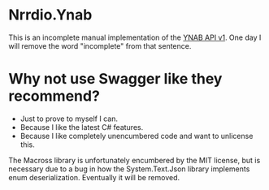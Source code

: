 # Nrrdio.Ynab

This is an incomplete manual implementation of the [YNAB API v1](https://api.youneedabudget.com/v1). One day I will remove the word "incomplete" from that sentence.

# Why not use Swagger like they recommend?

* Just to prove to myself I can.
* Because I like the latest C# features.
* Because I like completely unencumbered code and want to unlicense this.

The Macross library is unfortunately encumbered by the MIT license, but is necessary due to a bug in how the System.Text.Json library implements enum deserialization. Eventually it will be removed.
